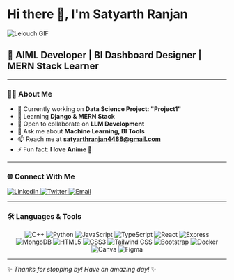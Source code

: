 <!-- Profile README for Satyarth Ranjan -->
# Hi there 👋, I'm Satyarth Ranjan

![Lelouch GIF](https://media.tenor.com/ZmJffOU5V-8AAAAC/lelouch.gif)

## 🚀 AIML Developer | BI Dashboard Designer | MERN Stack Learner

---

### 👨‍💻 About Me

- 🔭 Currently working on **Data Science Project: "Project1"**
- 🌱 Learning **Django & MERN Stack**
- 🤝 Open to collaborate on **LLM Development**
- 💬 Ask me about **Machine Learning, BI Tools**
- 📫 Reach me at **[satyarthranjan4488@gmail.com](mailto:satyarthranjan4488@gmail.com)**
- ⚡ Fun fact: **I love Anime 🎌**

---

### 🌐 Connect With Me

<p align="left">
  <a href="https://www.linkedin.com/in/satyarth-ranjan-9122harsh054488/" target="blank">
    <img src="https://img.shields.io/badge/LinkedIn-Connect-blue?logo=linkedin&style=for-the-badge" alt="LinkedIn"/>
  </a>
  <a href="https://twitter.com/satyarthranjan" target="blank">
    <img src="https://img.shields.io/badge/Twitter-Follow-blue?logo=twitter&style=for-the-badge" alt="Twitter"/>
  </a>
  <a href="mailto:satyarthranjan4488@gmail.com" target="blank">
    <img src="https://img.shields.io/badge/Email-Contact-red?logo=gmail&style=for-the-badge" alt="Email"/>
  </a>
</p>

---

### 🛠️ Languages & Tools

<p align="center">
  <img src="https://img.shields.io/badge/C++-%2300599C.svg?style=plastic&logo=c%2B%2B&logoColor=white" alt="C++" />
  <img src="https://img.shields.io/badge/Python-%233776AB.svg?style=plastic&logo=python&logoColor=white" alt="Python" />
  <img src="https://img.shields.io/badge/JavaScript-%23323330.svg?style=plastic&logo=javascript&logoColor=%23F7DF1E" alt="JavaScript" />
  <img src="https://img.shields.io/badge/TypeScript-%23007ACC.svg?style=plastic&logo=typescript&logoColor=white" alt="TypeScript" />
  <img src="https://img.shields.io/badge/React-%2320232a.svg?style=plastic&logo=react&logoColor=%2361DAFB" alt="React" />
  <img src="https://img.shields.io/badge/Express.js-%23404d59.svg?style=plastic&logo=express&logoColor=white" alt="Express" />
  <img src="https://img.shields.io/badge/MongoDB-%234ea94b.svg?style=plastic&logo=mongodb&logoColor=white" alt="MongoDB" />
  <img src="https://img.shields.io/badge/HTML5-%23E34F26.svg?style=plastic&logo=html5&logoColor=white" alt="HTML5" />
  <img src="https://img.shields.io/badge/CSS3-%231572B6.svg?style=plastic&logo=css3&logoColor=white" alt="CSS3" />
  <img src="https://img.shields.io/badge/Tailwind_CSS-%2338B2E8.svg?style=plastic&logo=tailwind-css&logoColor=white" alt="Tailwind CSS" />
  <img src="https://img.shields.io/badge/Bootstrap-%23563D7C.svg?style=plastic&logo=bootstrap&logoColor=white" alt="Bootstrap" />
  <img src="https://img.shields.io/badge/Docker-%230db7ed.svg?style=plastic&logo=docker&logoColor=white" alt="Docker" />
  <img src="https://img.shields.io/badge/Canva-%2300C4CC.svg?style=plastic&logo=canva&logoColor=white" alt="Canva" />
  <img src="https://img.shields.io/badge/Figma-%2300B4CC.svg?style=plastic&logo=figma&logoColor=white" alt="Figma" />
</p>

---

✨ *Thanks for stopping by! Have an amazing day!* ✨
